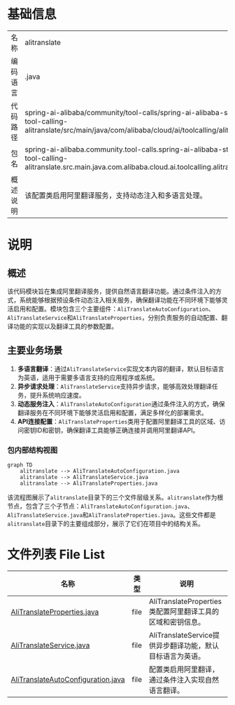 # 基础信息

|      |      |
|------|------|
| 名称 | alitranslate |
| 编码语言 | .java |
| 代码路径 | spring-ai-alibaba/community/tool-calls/spring-ai-alibaba-starter-tool-calling-alitranslate/src/main/java/com/alibaba/cloud/ai/toolcalling/alitranslate |
| 包名 | spring-ai-alibaba.community.tool-calls.spring-ai-alibaba-starter-tool-calling-alitranslate.src.main.java.com.alibaba.cloud.ai.toolcalling.alitranslate |
| 概述说明 | 该配置类启用阿里翻译服务，支持动态注入和多语言处理。 |

# 说明

## 概述
该代码模块旨在集成阿里翻译服务，提供自然语言翻译功能。通过条件注入的方式，系统能够根据预设条件动态注入相关服务，确保翻译功能在不同环境下能够灵活启用和配置。模块包含三个主要组件：`AliTranslateAutoConfiguration`、`AliTranslateService`和`AliTranslateProperties`，分别负责服务的自动配置、翻译功能的实现以及翻译工具的参数配置。

## 主要业务场景
1. **多语言翻译**：通过`AliTranslateService`实现文本内容的翻译，默认目标语言为英语，适用于需要多语言支持的应用程序或系统。
2. **异步请求处理**：`AliTranslateService`支持异步请求，能够高效处理翻译任务，提升系统响应速度。
3. **动态服务注入**：`AliTranslateAutoConfiguration`通过条件注入的方式，确保翻译服务在不同环境下能够灵活启用和配置，满足多样化的部署需求。
4. **API连接配置**：`AliTranslateProperties`类用于配置阿里翻译工具的区域、访问密钥ID和密钥，确保翻译工具能够正确连接并调用阿里翻译API。


### 包内部结构视图

```mermaid
graph TD
    alitranslate --> AliTranslateAutoConfiguration.java
    alitranslate --> AliTranslateService.java
    alitranslate --> AliTranslateProperties.java
```

该流程图展示了`alitranslate`目录下的三个文件层级关系。`alitranslate`作为根节点，包含了三个子节点：`AliTranslateAutoConfiguration.java`、`AliTranslateService.java`和`AliTranslateProperties.java`。这些文件都是`alitranslate`目录下的主要组成部分，展示了它们在项目中的结构关系。

# 文件列表 File List

| 名称   | 类型  | 说明 |
|-------|------|-------------|
| [AliTranslateProperties.java](AliTranslateProperties.md) | file | AliTranslateProperties类配置阿里翻译工具的区域和密钥信息。 |
| [AliTranslateService.java](AliTranslateService.md) | file | AliTranslateService提供异步翻译功能，默认目标语言为英语。 |
| [AliTranslateAutoConfiguration.java](AliTranslateAutoConfiguration.md) | file | 配置类启用阿里翻译，通过条件注入实现自然语言翻译。 |


